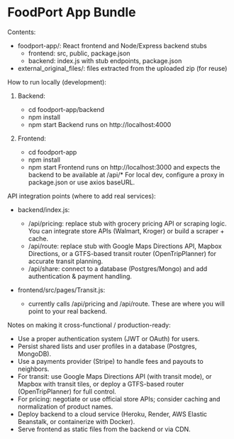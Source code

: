 FoodPort App Bundle
===================

Contents:
- foodport-app/: React frontend and Node/Express backend stubs
  - frontend: src, public, package.json
  - backend: index.js with stub endpoints, package.json
- external_original_files/: files extracted from the uploaded zip (for reuse)

How to run locally (development):
1) Backend:
   - cd foodport-app/backend
   - npm install
   - npm start
   Backend runs on http://localhost:4000

2) Frontend:
   - cd foodport-app
   - npm install
   - npm start
   Frontend runs on http://localhost:3000 and expects the backend to be available at /api/* 
   For local dev, configure a proxy in package.json or use axios baseURL.

API integration points (where to add real services):
- backend/index.js:
  - /api/pricing: replace stub with grocery pricing API or scraping logic. You can integrate
    store APIs (Walmart, Kroger) or build a scraper + cache.
  - /api/route: replace stub with Google Maps Directions API, Mapbox Directions, or a
    GTFS-based transit router (OpenTripPlanner) for accurate transit planning.
  - /api/share: connect to a database (Postgres/Mongo) and add authentication & payment handling.

- frontend/src/pages/Transit.js:
  - currently calls /api/pricing and /api/route. These are where you will point to your real backend.

Notes on making it cross-functional / production-ready:
- Use a proper authentication system (JWT or OAuth) for users.
- Persist shared lists and user profiles in a database (Postgres, MongoDB).
- Use a payments provider (Stripe) to handle fees and payouts to neighbors.
- For transit: use Google Maps Directions API (with transit mode), or Mapbox with transit tiles,
  or deploy a GTFS-based router (OpenTripPlanner) for full control.
- For pricing: negotiate or use official store APIs; consider caching and normalization of product names.
- Deploy backend to a cloud service (Heroku, Render, AWS Elastic Beanstalk, or containerize with Docker).
- Serve frontend as static files from the backend or via CDN.

